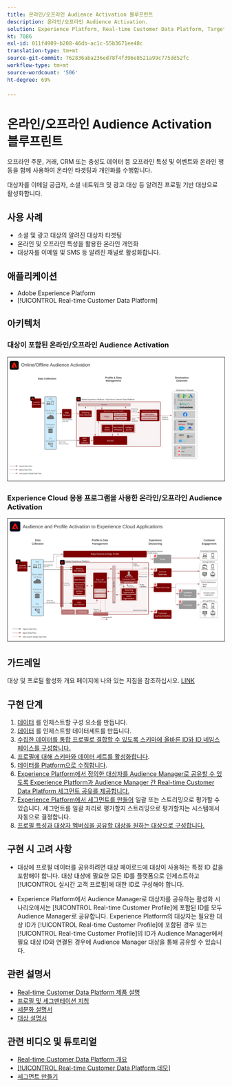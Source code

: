 ```yaml
---
title: 온라인/오프라인 Audience Activation 블루프린트
description: 온라인/오프라인 Audience Activation.
solution: Experience Platform, Real-time Customer Data Platform, Target, Audience Manager, Analytics, Experience Cloud Services, Data Collection
kt: 7086
exl-id: 011f4909-b208-46db-ac1c-55b3671ee48c
translation-type: tm+mt
source-git-commit: 762836aba236ed78f4f396e8521a99c775dd52fc
workflow-type: tm+mt
source-wordcount: '506'
ht-degree: 69%

---
```


# 온라인/오프라인 Audience Activation 블루프린트

오프라인 주문, 거래, CRM 또는 충성도 데이터 등 오프라인 특성 및 이벤트와 온라인 행동을 함께 사용하여 온라인 타겟팅과 개인화를 수행합니다.

대상자를 이메일 공급자, 소셜 네트워크 및 광고 대상 등 알려진 프로필 기반 대상으로 활성화합니다.

## 사용 사례

* 소셜 및 광고 대상의 알려진 대상자 타겟팅
* 온라인 및 오프라인 특성을 활용한 온라인 개인화
* 대상자를 이메일 및 SMS 등 알려진 채널로 활성화합니다.

## 애플리케이션

* Adobe Experience Platform
* [!UICONTROL Real-time Customer Data Platform]

## 아키텍처

### 대상이 포함된 온라인/오프라인 Audience Activation

<img src="assets/online_offline_activation.svg" alt="온라인/오프라인 Audience Activation 청사진을 위한 참조 아키텍처" style="border:1px solid #4a4a4a" />
<br>

### Experience Cloud 응용 프로그램을 사용한 온라인/오프라인 Audience Activation

<img src="assets/activation+apps.svg" alt="Experience Cloud 애플리케이션을 통한 온라인/오프라인 Audience Activation 블루프린트에 대한 참조 아키텍처" style="border:1px solid #4a4a4a" />

## 가드레일

대상 및 프로필 활성화 개요 페이지에 나와 있는 지침을 참조하십시오. [LINK](overview.md)

## 구현 단계

1. [데이터](https://experienceleague.adobe.com/docs/platform-learn/tutorials/schemas/create-a-schema.html) 를 인제스트할 구성 요소를 만듭니다.
1. [데이터](https://experienceleague.adobe.com/docs/platform-learn/tutorials/data-ingestion/create-datasets-and-ingest-data.html) 를 인제스트할 데이터세트를 만듭니다.
1. [수집한 데이터를 통합 프로필로 결합할 수 있도록 스키마에 올바른 ID와 ID 네임스페이스를 구성합니다.](https://experienceleague.adobe.com/docs/platform-learn/tutorials/identities/label-ingest-and-verify-identity-data.html)
1. [프로필에 대해 스키마와 데이터 세트를 활성화합니다](https://experienceleague.adobe.com/docs/platform-learn/tutorials/profiles/bring-data-into-the-real-time-customer-profile.html).
1. [데이터를 Platform으로 수집합니다](https://experienceleague.adobe.com/?recommended=ExperiencePlatform-D-1-2020.1.dataingestion).
1. [Experience Platform에서 정의한 대상자를 Audience Manager로 공유할 수 있도록 Experience Platform과 Audience Manager 간 Real-time Customer Data Platform 세그먼트 공유를 제공합니다.](https://www.adobe.com/go/audiences)
1. [Experience Platform에서 세그먼트를 만들어](https://experienceleague.adobe.com/docs/platform-learn/tutorials/segments/create-segments.html?lang=ko) 일괄 또는 스트리밍으로 평가할 수 있습니다. 세그먼트를 일괄 처리로 평가할지 스트리밍으로 평가할지는 시스템에서 자동으로 결정합니다.
1. [프로필 특성과 대상자 멤버십을 공유할 대상을 원하는 대상으로 구성합니다.](https://experienceleague.adobe.com/docs/platform-learn/tutorials/destinations/create-destinations-and-activate-data.html)

## 구현 시 고려 사항

* 대상에 프로필 데이터를 공유하려면 대상 페이로드에 대상이 사용하는 특정 ID 값을 포함해야 합니다. 대상 대상에 필요한 모든 ID를 플랫폼으로 인제스트하고 [!UICONTROL 실시간 고객 프로필]에 대한 ID로 구성해야 합니다.

* Experience Platform에서 Audience Manager로 대상자를 공유하는 활성화 시나리오에서는 [!UICONTROL Real-time Customer Profile]에 포함된 ID를 모두 Audience Manager로 공유합니다. Experience Platform의 대상자는 필요한 대상 ID가 [!UICONTROL Real-time Customer Profile]에 포함된 경우 또는 [!UICONTROL Real-time Customer Profile]의 ID가 Audience Manager에서 필요 대상 ID와 연결된 경우에 Audience Manager 대상을 통해 공유할 수 있습니다.

## 관련 설명서

* [Real-time Customer Data Platform 제품 설명 ](https://helpx.adobe.com/kr/legal/product-descriptions/real-time-customer-data-platform.html)
* [프로필 및 세그멘테이션 지침](https://experienceleague.adobe.com/docs/experience-platform/profile/guardrails.html?lang=ko)
* [세분화 설명서](https://experienceleague.adobe.com/docs/experience-platform/segmentation/api/streaming-segmentation.html?lang=ko)
* [대상 설명서](https://experienceleague.adobe.com/docs/experience-platform/destinations/catalog/overview.html?lang=ko)

## 관련 비디오 및 튜토리얼

* [Real-time Customer Data Platform 개요 ](https://experienceleague.adobe.com/docs/platform-learn/tutorials/application-services/rtcdp/understanding-the-real-time-customer-data-platform.html?lang=ko)
* [[!UICONTROL Real-time Customer Data Platform 데모]](https://experienceleague.adobe.com/docs/platform-learn/tutorials/application-services/rtcdp/demo.html?lang=ko)
* [세그먼트 만들기](https://experienceleague.adobe.com/docs/platform-learn/tutorials/segments/create-segments.html)
